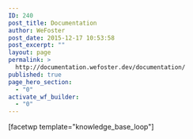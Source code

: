 ```yaml
---
ID: 240
post_title: Documentation
author: WeFoster
post_date: 2015-12-17 10:53:58
post_excerpt: ""
layout: page
permalink: >
  http://documentation.wefoster.dev/documentation/
published: true
page_hero_section:
  - "0"
activate_wf_builder:
  - "0"
---
```

[facetwp template="knowledge_base_loop"]